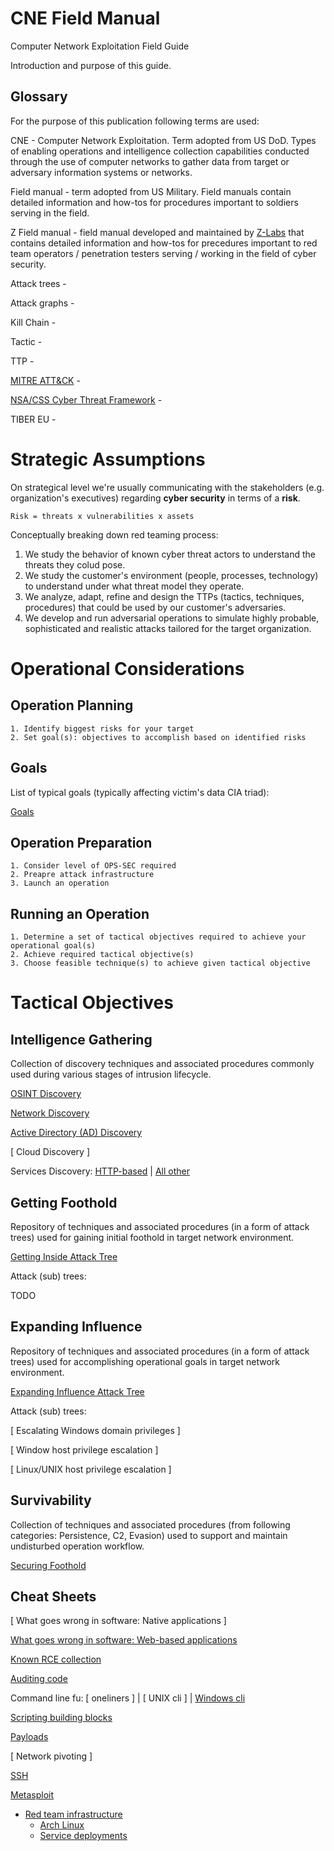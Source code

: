 
# CNE Field Manual

Computer Network Exploitation Field Guide

Introduction and purpose of this guide.

## Glossary

For the purpose of this publication following terms are used:

CNE - Computer Network Exploitation. Term adopted from US DoD. Types of enabling operations and intelligence collection capabilities conducted through the use of computer networks to gather data from target or adversary information systems or networks.

Field manual - term adopted from US Military. Field manuals contain detailed information and how-tos for procedures important to soldiers serving in the field.

Z Field manual - field manual developed and maintained by [Z-Labs](https://z-labs.eu) that contains detailed information and how-tos for precedures important to red team operators / penetration testers serving / working in the field of cyber security.

Attack trees -

Attack graphs -

Kill Chain -

Tactic - 

TTP -

[MITRE ATT&CK](https://attack.mitre.org/) -

[NSA/CSS Cyber Threat Framework](https://www.dni.gov/index.php/cyber-threat-framework) -

TIBER EU -

# Strategic Assumptions

On strategical level we're usually communicating with the stakeholders (e.g. organization's executives) regarding **cyber security** in terms of a **risk**.

    Risk = threats x vulnerabilities x assets

Conceptually breaking down red teaming process:

1. We study the behavior of known cyber threat actors to understand the threats they colud pose.
2. We study the customer's environment (people, processes, technology) to understand under what threat model they operate.
3. We analyze, adapt, refine and design the TTPs (tactics, techniques, procedures) that could be used by our customer's adversaries.
4. We develop and run adversarial operations to simulate highly probable, sophisticated and realistic attacks tailored for the target organization.

# Operational Considerations


## Operation Planning

```
1. Identify biggest risks for your target
2. Set goal(s): objectives to accomplish based on identified risks
```

## Goals

List of typical goals (typically affecting victim's data CIA triad):

[Goals](Goals/README.md)

## Operation Preparation

```
1. Consider level of OPS-SEC required
2. Preapre attack infrastructure
3. Launch an operation
```

## Running an Operation

```
1. Determine a set of tactical objectives required to achieve your operational goal(s)
2. Achieve required tactical objective(s)
3. Choose feasible technique(s) to achieve given tactical objective
```

# Tactical Objectives

## Intelligence Gathering

Collection of discovery techniques and associated procedures commonly used during various stages of intrusion lifecycle.

[OSINT Discovery](Intelligence%20Gathering/README.md)

[Network Discovery](Discovery/README.md)

[Active Directory (AD) Discovery](Discovery/discovery-ad.md)

[ Cloud Discovery ]

Services Discovery: [HTTP-based](Discovery/discovery-http-services.md) | [All other](Discovery/discovery-services.md)

## Getting Foothold

Repository of techniques and associated procedures (in a form of attack trees) used for gaining initial foothold in target network environment.

[Getting Inside Attack Tree](Getting%20Inside/README.md)

Attack (sub) trees:

TODO

## Expanding Influence

Repository of techniques and associated procedures (in a form of attack trees) used for accomplishing operational goals in target network environment.

[Expanding Influence Attack Tree](Expand%20Influence/README.md)

Attack (sub) trees:

[ Escalating Windows domain privileges ]

[ Window host privilege escalation ]

[ Linux/UNIX host privilege escalation ]

## Survivability

Collection of techniques and associated procedures (from following categories: Persistence, C2, Evasion) used to support and maintain undisturbed operation workflow.

[Securing Foothold](Securing%20Foothold/README.md)

## Cheat Sheets

[ What goes wrong in software: Native applications ]

[What goes wrong in software: Web-based applications](cheat-sheets/vulns.md)

[Known RCE collection](cheat-sheets/rce-collection.md)

[Auditing code](cheat-sheets/src-code-review.md)

Command line fu: [ oneliners ] | [ UNIX cli ] | [Windows cli](cheat-sheets/windows.md)

[Scripting building blocks](cheat-sheets/scripting.md)

[Payloads](res/README.md)

[ Network pivoting ]

[SSH](cheat-sheets/ssh.md)

[Metasploit](cheat-sheets/metasploit.md)

 - [Red team infrastructure](cheat-sheets/testing-infra.md)
     - [Arch Linux](cheat-sheets/arch.md)
     - [Service deployments](cheat-sheets/http-srv.md)

